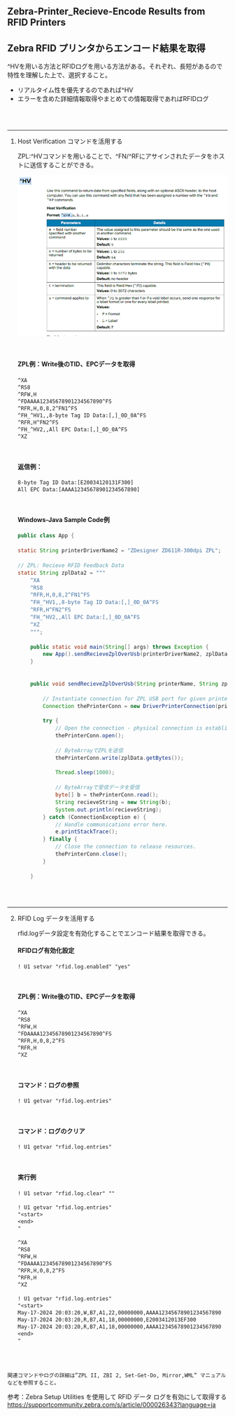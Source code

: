 ## Zebra-Printer_Recieve-Encode Results from RFID Printers
## Zebra RFID プリンタからエンコード結果を取得

^HVを用いる方法とRFIDログを用いる方法がある。それぞれ、長短があるので特性を理解した上で、選択すること。

- リアルタイム性を優先するのであれば^HV
- エラーを含めた詳細情報取得やまとめての情報取得であればRFIDログ
  
</br>
</br>

-----

1. Host Verification コマンドを活用する

   
    ZPL:^HVコマンドを用いることで、^FN/^RFにアサインされたデータをホストに送信することができる。</br>


    ![alt text](image.png)
    
    </br>


    #### ZPL例：Write後のTID、EPCデータを取得
    ```zpl
    ^XA
    ^RS8
    ^RFW,H
    ^FDAAAA12345678901234567890^FS
    ^RFR,H,0,8,2^FN1^FS
    ^FH_^HV1,,8-byte Tag ID Data:[,]_0D_0A^FS
    ^RFR,H^FN2^FS
    ^FH_^HV2,,All EPC Data:[,]_0D_0A^FS
    ^XZ
    ```
    
    </br>


    #### 返信例：

    ```
    8-byte Tag ID Data:[E20034120131F300]
    All EPC Data:[AAAA12345678901234567890]
    ```
    </br>


    #### Windows-Java Sample Code例

    ```java
    public class App {

    static String printerDriverName2 = "ZDesigner ZD611R-300dpi ZPL";

    // ZPL: Recieve RFID Feedback Data
    static String zplData2 = """
        ^XA
        ^RS8
        ^RFR,H,0,8,2^FN1^FS
        ^FH_^HV1,,8-byte Tag ID Data:[,]_0D_0A^FS
        ^RFR,H^FN2^FS
        ^FH_^HV2,,All EPC Data:[,]_0D_0A^FS
        ^XZ        
        """;

        public static void main(String[] args) throws Exception {
            new App().sendRecieveZplOverUsb(printerDriverName2, zplData2);
        }


        public void sendRecieveZplOverUsb(String printerName, String zplData) throws ConnectionException, InterruptedException {
        
            // Instantiate connection for ZPL USB port for given printer name
            Connection thePrinterConn = new DriverPrinterConnection(printerName);

            try {
                // Open the connection - physical connection is established here.
                thePrinterConn.open();

                // ByteArrayでZPLを送信
                thePrinterConn.write(zplData.getBytes());

                Thread.sleep(1000);

                // ByteArrayで受信データを受信
                byte[] b = thePrinterConn.read();
                String recieveString = new String(b);
                System.out.println(recieveString);
            } catch (ConnectionException e) {
                // Handle communications error here.
                e.printStackTrace();
            } finally {
                // Close the connection to release resources.
                thePrinterConn.close();
            }

        }
    ```

    </br>
    </br>

-------

2. RFID Log データを活用する

    rfid.logデータ設定を有効化することでエンコード結果を取得できる。

    #### RFIDログ有効化設定

    ```
    ! U1 setvar "rfid.log.enabled" "yes"
    ```
    </br>


    #### ZPL例：Write後のTID、EPCデータを取得
    ```zpl
    ^XA
    ^RS8
    ^RFW,H
    ^FDAAAA12345678901234567890^FS
    ^RFR,H,0,8,2^FS
    ^RFR,H
    ^XZ
    ```
    </br>


    #### コマンド：ログの参照
    ```
    ! U1 getvar "rfid.log.entries"
    ```
    </br>


    #### コマンド：ログのクリア
    ```
    ! U1 getvar "rfid.log.entries"
    ```
    </br>
    
    
    #### 実行例
    ```
    ! U1 setvar "rfid.log.clear" ""

    ! U1 getvar "rfid.log.entries"
    "<start>
    <end>
    "

    ^XA
    ^RS8
    ^RFW,H
    ^FDAAAA12345678901234567890^FS
    ^RFR,H,0,8,2^FS
    ^RFR,H
    ^XZ

    ! U1 getvar "rfid.log.entries"
    "<start>
    May-17-2024 20:03:20,W,B7,A1,22,00000000,AAAA12345678901234567890
    May-17-2024 20:03:20,R,B7,A1,18,00000000,E2003412013EF300
    May-17-2024 20:03:20,R,B7,A1,18,00000000,AAAA12345678901234567890
    <end>
    "
    ```
</br>
</br>



`関連コマンドやログの詳細は”ZPL II, ZBI 2, Set-Get-Do, Mirror,WML” マニュアルなどを参照すること。`

参考：Zebra Setup Utilities を使用して RFID データ ログを有効にして取得する
https://supportcommunity.zebra.com/s/article/000026343?language=ja
